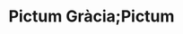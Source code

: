 ---
title: "Pictum Gràcia;Pictum"
url: /barcelona/pictum-gracia-pictum/
shop: material de oficina
---